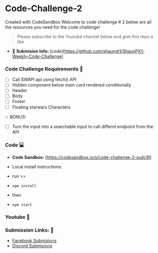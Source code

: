# Code-Challenge-2
Created with CodeSandbox
Welcome to code challenge # 2 below are all the resources you need for the code challenge!

> Please subscribe to the Youtube channel below and give this repo a like

- :facepunch: **Submision Info:** (code)[https://github.com/shaungt1/ShaunPX1-Weekly-Code-Challenge]

### Code Challenge Requirements :space_invader:

- [ ] Call SWAPI api using fetch() API
- [ ] Hidden component below main card rendered conditionally
- [ ] Header
- [ ] Body
- [ ] Footer
- [ ] Floating starwars Characters

:boom: BONUS:
- [ ] Turn the input into a searchable input to call differnt endpoint from the API

### Code :computer:
- **Code Sandbox:** [https://codesandbox.io/s/code-challenge-2-xudc9l]

- Local install instructions:
- run >>
- `npm install`
- then

- `npm start`

### Youtube :movie_camera:


### **Submission Links:** :speak_no_evil:

- [Facebook Submisions](https://www.facebook.com/shaunPX1/)
- [Discord Submisions](https://discord.gg/qQ5DAJ56yW)



